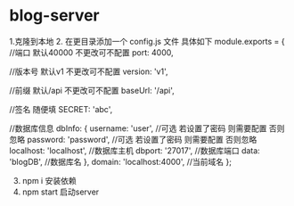 # blog-server
1.克隆到本地
2. 在更目录添加一个 config.js 文件 具体如下
module.exports = {
  //端口 默认40000 不更改可不配置
  port: 4000,

  //版本号 默认v1 不更改可不配置
  version: 'v1',

  //前缀 默认/api 不更改可不配置
  baseUrl: '/api',

  //签名 随便填
  SECRET: 'abc',

  //数据库信息 
  dbInfo: {
    username: 'user', //可选 若设置了密码 则需要配置 否则忽略
    password: 'password', //可选  若设置了密码 则需要配置  否则忽略
    localhost: 'localhost', //数据库主机
    dbport: '27017', //数据库端口
    data: 'blogDB', //数据库名
  },
  domain: 'localhost:4000', //当前域名
};

3. npm i 安装依赖
4. npm start 启动server
